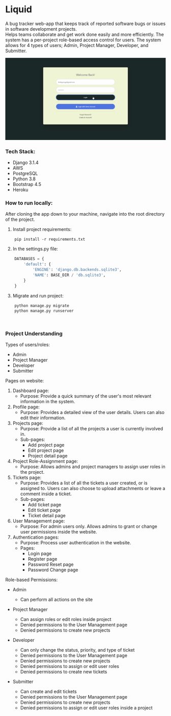 # Liquid

A bug tracker web-app that keeps track of reported software bugs or issues in software development projects. <br>Helps teams collaborate and get work done easily and more efficiently. The system has a per-project role-based access control for users. The system allows for 4 types of users; Admin, Project Manager, Developer, and Submitter.

![](/repoImages/Liquid.gif)

### Tech Stack:
* Django 3.1.4
* AWS
* PostgreSQL
* Python 3.8
* Bootstrap 4.5
* Heroku

### How to run locally:

After cloning the app down to your machine, navigate into the root directory of the project. 

1. Install project requirements:
```
    pip install -r requirements.txt
```

2. In the settings.py file:

```Python
    DATABASES = {
        'default': {
            'ENGINE': 'django.db.backends.sqlite3',
            'NAME': BASE_DIR / 'db.sqlite3',
        }
    }
```

3. Migrate and run project:
```
    python manage.py migrate
    python manage.py runserver
```
<br />

### Project Understanding

Types of users/roles:
* Admin
* Project Manager
* Developer
* Submitter

Pages on website:
1. Dashboard page:
    - Purpose: Provide a quick summary of the user's most relevant information in the system.
2. Profile page:
    - Purpose: Provides a detailed view of the user details. Users can also edit their information.
3. Projects page:
    - Purpose: Provide a list of all the projects a user is currently involved in.
    - Sub-pages:
        * Add project page
        * Edit project page
        * Project detail page
4. Project Role-Assignment page:
    - Purpose: Allows admins and project managers to assign user roles in the project.
5. Tickets page:
    - Purpose: Provides a list of all the tickets a user created, or is assigned to. Users can also choose to upload attachments or leave a comment inside a ticket.
    - Sub-pages:
        * Add ticket page
        * Edit ticket page
        * Ticket detail page
6. User Management page:
    - Purpose: For admin users only. Allows admins to grant or change user permissions inside the website.
7. Authentication pages:
    - Purpose: Process user authentication in the website.  
    - Pages:
        * Login page
        * Register page
        * Password Reset page
        * Password Change page

Role-based Permissions:
* Admin
    * Can perform all actions on the site
* Project Manager
    * Can assign roles or edit roles inside project
    * Denied permissions to the User Management page
    * Denied permissions to create new projects
* Developer
    * Can only change the status, priority, and type of ticket
    * Denied permissions to the User Management page
    * Denied permissions to create new projects
    * Denied permissions to assign or edit user roles
    * Denied permissions to create new tickets
    
* Submitter
    * Can create and edit tickets
    * Denied permissions to the User Management page
    * Denied permissions to create new projects
    * Denied permissions to assign or edit user roles inside a project
    


